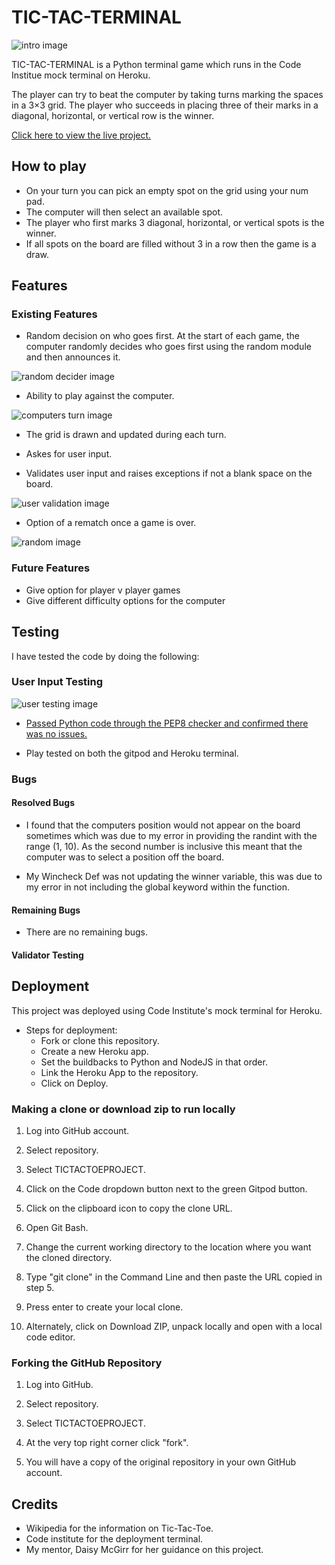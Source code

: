 # TIC-TAC-TERMINAL

![intro image](images/intro.PNG)

TIC-TAC-TERMINAL is a Python terminal game which runs in the Code Institue mock terminal on Heroku.

The player can try to beat the computer by taking turns marking the spaces in a 3×3 grid. The player who succeeds in placing three of their marks in a diagonal, horizontal, or vertical row is the winner.

[Click here to view the live project.](https://tictacterminal.herokuapp.com "Heroku App")

## How to play
 
* On your turn you can pick an empty spot on the grid using your num pad.
* The computer will then select an available spot.
* The player who first marks 3 diagonal, horizontal, or vertical spots is the winner.
* If all spots on the board are filled without 3 in a row then the game is a draw.

## Features

### Existing Features

* Random decision on who goes first.
    At the start of each game, the computer randomly decides who goes first using the random module and then announces it. 

![random decider image](images/random.PNG)

* Ability to play against the computer.

![computers turn image](images/computerturn.PNG)

* The grid is drawn and updated during each turn. 

* Askes for user input.

* Validates user input and raises exceptions if not a blank space on the board.

![user validation image](images/exceptions.PNG)

* Option of a rematch once a game is over. 

![random image](images/rematch.PNG)

### Future Features

* Give option for player v player games
* Give different difficulty options for the computer

## Testing

I have tested the code by doing the following:

### User Input Testing

![user testing image](images/userinputtesting.PNG)

* [Passed Python code through the PEP8 checker and confirmed there was no issues.](images/PEP8.PNG)

* Play tested on both the gitpod and Heroku terminal. 

### Bugs

#### Resolved Bugs

* I found that the computers position would not appear on the board sometimes which was due to my error in providing the randint with the range (1, 10). As the second number is inclusive this meant that the computer was to select a position off the board. 

* My Wincheck Def was not updating the winner variable, this was due to my error in not including the global keyword within the function. 

#### Remaining Bugs

* There are no remaining bugs.

#### Validator Testing

## Deployment

This project was deployed using Code Institute's mock terminal for Heroku.

* Steps for deployment:
  - Fork or clone this repository.
  - Create a new Heroku app.
  - Set the buildbacks to Python and NodeJS in that order.
  - Link the Heroku App to the repository.
  - Click on Deploy.

### Making a clone or download zip to run locally

1. Log into GitHub account.

2. Select repository.

3. Select TICTACTOEPROJECT.

4. Click on the Code dropdown button next to the green Gitpod button.

5. Click on the clipboard icon to copy the clone URL.

6. Open Git Bash.

7. Change the current working directory to the location where you want the cloned directory.

8. Type "git clone" in the Command Line and then paste the URL copied in step 5.

9. Press enter to create your local clone.

10. Alternately, click on Download ZIP, unpack locally and open with a local code editor.

### Forking the GitHub Repository

1. Log into GitHub.

2. Select repository.

3. Select TICTACTOEPROJECT.

4. At the very top right corner click "fork".

5. You will have a copy of the original repository in your own GitHub account.

## Credits

* Wikipedia for the information on Tic-Tac-Toe.
* Code institute for the deployment terminal.
* My mentor, Daisy McGirr for her guidance on this project. 